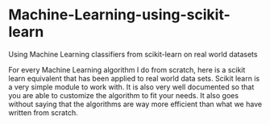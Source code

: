 # Machine-Learning-using-scikit-learn
Using Machine Learning classifiers from scikit-learn on real world datasets

For every Machine Learning algorithm I do from scratch, here is a scikit learn equivalent that has been applied to real world data sets.
Scikit learn is a very simple module to work with. It is also very well documented so that you are able to customize the algorithm to fit your needs.
It also goes without saying that the algorithms are way more efficient than what we have written from scratch.
